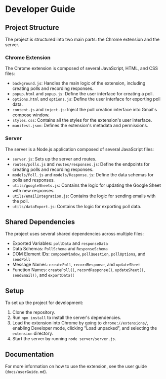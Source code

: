 # Developer Guide

## Project Structure

The project is structured into two main parts: the Chrome extension and the server.

### Chrome Extension

The Chrome extension is composed of several JavaScript, HTML, and CSS files:

- `background.js`: Handles the main logic of the extension, including creating polls and recording responses.
- `popup.html` and `popup.js`: Define the user interface for creating a poll.
- `options.html` and `options.js`: Define the user interface for exporting poll data.
- `content.js` and `inject.js`: Inject the poll creation interface into Gmail's compose window.
- `styles.css`: Contains all the styles for the extension's user interface.
- `manifest.json`: Defines the extension's metadata and permissions.

### Server

The server is a Node.js application composed of several JavaScript files:

- `server.js`: Sets up the server and routes.
- `routes/polls.js` and `routes/responses.js`: Define the endpoints for creating polls and recording responses.
- `models/Poll.js` and `models/Response.js`: Define the data schemas for polls and responses.
- `utils/googleSheets.js`: Contains the logic for updating the Google Sheet with new responses.
- `utils/emailIntegration.js`: Contains the logic for sending emails with the poll.
- `utils/dataExport.js`: Contains the logic for exporting poll data.

## Shared Dependencies

The project uses several shared dependencies across multiple files:

- Exported Variables: `pollData` and `responseData`
- Data Schemas: `PollSchema` and `ResponseSchema`
- DOM Element IDs: `composeWindow`, `pollQuestion`, `pollOptions`, and `sendPoll`
- Message Names: `createPoll`, `recordResponse`, and `updateSheet`
- Function Names: `createPoll()`, `recordResponse()`, `updateSheet()`, `sendEmail()`, and `exportData()`

## Setup

To set up the project for development:

1. Clone the repository.
2. Run `npm install` to install the server's dependencies.
3. Load the extension into Chrome by going to `chrome://extensions/`, enabling Developer mode, clicking "Load unpacked", and selecting the `extension` directory.
4. Start the server by running `node server/server.js`.

## Documentation

For more information on how to use the extension, see the user guide (`docs/userGuide.md`).
